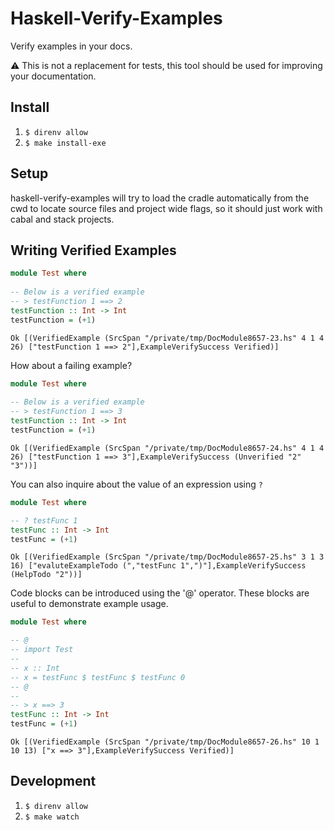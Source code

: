 # Haskell-Verify-Examples

Verify examples in your docs.

⚠️ This is not a replacement for tests, this tool should be used for improving your documentation.

## Install
1. `$ direnv allow`
2. `$ make install-exe`

## Setup
haskell-verify-examples will try to load the cradle automatically from the cwd to locate source files and project wide flags, so it should just work with cabal and stack projects.

## Writing Verified Examples

```haskell
module Test where 
    
-- Below is a verified example
-- > testFunction 1 ==> 2
testFunction :: Int -> Int
testFunction = (+1) 
```

```
Ok [(VerifiedExample (SrcSpan "/private/tmp/DocModule8657-23.hs" 4 1 4 26) ["testFunction 1 ==> 2"],ExampleVerifySuccess Verified)]
```


How about a failing example? 

```haskell
module Test where 
    
-- Below is a verified example
-- > testFunction 1 ==> 3
testFunction :: Int -> Int
testFunction = (+1) 
```

```
Ok [(VerifiedExample (SrcSpan "/private/tmp/DocModule8657-24.hs" 4 1 4 26) ["testFunction 1 ==> 3"],ExampleVerifySuccess (Unverified "2" "3"))]
```


You can also inquire about the value of an expression using `?`

```haskell
module Test where 

-- ? testFunc 1
testFunc :: Int -> Int
testFunc = (+1)
```

```
Ok [(VerifiedExample (SrcSpan "/private/tmp/DocModule8657-25.hs" 3 1 3 16) ["evaluteExampleTodo (","testFunc 1",")"],ExampleVerifySuccess (HelpTodo "2"))]
```


Code blocks can be introduced using the '@' operator.  These blocks are useful to demonstrate example usage. 

```haskell
module Test where

-- @
-- import Test 
--
-- x :: Int
-- x = testFunc $ testFunc $ testFunc 0
-- @
-- 
-- > x ==> 3
testFunc :: Int -> Int
testFunc = (+1)
```

```
Ok [(VerifiedExample (SrcSpan "/private/tmp/DocModule8657-26.hs" 10 1 10 13) ["x ==> 3"],ExampleVerifySuccess Verified)]
```


## Development

1. `$ direnv allow`
1. `$ make watch`